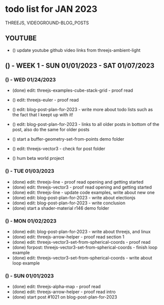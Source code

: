 # todo list for JAN 2023

THREEJS, VIDEOGROUND-BLOG_POSTS

## YOUTUBE
* () update youtube github video links from threejs-ambient-light

<!-------- ----------
-- WEEK 1
---------- --------->
## () - WEEK 1 - SUN 01/01/2023 - SAT 01/07/2023

### () - WED 01/24/2023
* (done) edit: threejs-examples-cube-stack-grid - proof read
* () edit: threejs-euler - proof read
* () edit: blog-post-plan-for-2023 - write more about todo lists such as the fact that I keept up with it!
* () edit: blog-post-plan-for-2023 - links to all older posts in bottom of the post, also do the same for older posts

* () start a buffer-geometry-set-from-points demo folder
* () edit: threejs-vector3 - check for post folder
* () hum beta world project


### () - TUE 01/03/2023
* (done) edit: threejs-line - proof read opening and getting started
* (done) edit: threejs-vector3 - proof read opening and getting started
* (done) edit: threejs-line - update code examples, write about new one
* (done) edit: blog-post-plan-for-2023 - write about electionjs
* (done) edit: blog-post-plan-for-2023 - write conclusion
* (done) start a shader-material r146 demo folder

### () - MON 01/02/2023
* (done) edit: blog-post-plan-for-2023 - write about threejs, and linux
* (done) edit: threejs-arrow-helper - proof read section 1
* (done) edit: threejs-vector3-set-from-spherical-coords - proof read
* (done) forpost: threejs-vector3-set-from-spherical-coords - finish loop example
* (done) edit: threejs-vector3-set-from-spherical-coords - write about loop example

### () - SUN 01/01/2023
* (done) edit: threejs-alpha-map - proof read
* (done) edit: threejs-arrow-helper - proof read intro
* (done) start post #1021 on blog-post-plan-for-2023
